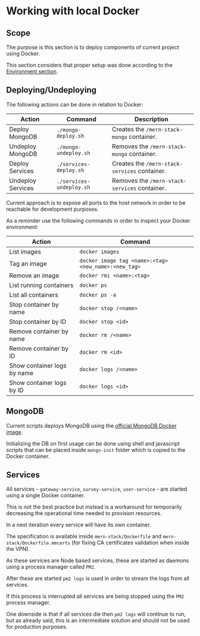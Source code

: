 # Working with local Docker

## Scope

The purpose is this section is to deploy components of current project using Docker.

This section considers that proper setup was done according to the [Environment section](../../.docs/environment.md).

## Deploying/Undeploying

The following actions can be done in relation to Docker:

| Action            | Command                  | Description                                   |
| ----------------- | ------------------------ | --------------------------------------------- |
| Deploy MongoDB    | `./mongo-deploy.sh`      | Creates the `/mern-stack-mongo` container.    |
| Undeploy MongoDB  | `./mongo-undeploy.sh`    | Removes the `/mern-stack-mongo` container.    |
| Deploy Services   | `./services-deploy.sh`   | Creates the `/mern-stack-services` container. |
| Undeploy Services | `./services-undeploy.sh` | Removes the `/mern-stack-services` container. |

Current approach is to expose all ports to the host network in order to be reachable for development purposes.

As a reminder use the following commands in order to inspect your Docker environment:

| Action                      | Command                                              |
| --------------------------- | ---------------------------------------------------- |
| List images                 | `docker images`                                      |
| Tag an image                | `docker image tag <name>:<tag> <new_name>:<new_tag>` |
| Remove an image             | `docker rmi <name>:<tag>`                            |
| List running containers     | `docker ps`                                          |
| List all containers         | `docker ps -a`                                       |
| Stop container by name      | `docker stop /<name>`                                |
| Stop container by ID        | `docker stop <id>`                                   |
| Remove container by name    | `docker rm /<name>`                                  |
| Remove container by ID      | `docker rm <id>`                                     |
| Show container logs by name | `docker logs /<name>`                                |
| Show container logs by ID   | `docker logs <id>`                                   |

## MongoDB

Current scripts deploys MongoDB using the [official MongoDB Docker image](https://hub.docker.com/_/mongo).

Initializing the DB on first usage can be done using shell and javascript scripts that can be placed inside `mongo-init` folder which is copied to the Docker container.

## Services

All services - `gateway-service`, `survey-service`, `user-service` - are started using a single Docker container.

This is not the best practice but instead is a workaround for temporarily decreasing the operational time needed to provision resources.

In a next iteration every service will have its own container.

The specification is available inside `mern-stack/Dockerfile` and `mern-stack/Dockerfile.mmcerts` (for fixing CA certificates validation when inside the VPN).

As these services are Node based services, these are started as daemons using a process manager called `PM2`.

After these are started `pm2 logs` is used in order to stream the logs from all services.

If this process is interrupted all services are being stopped using the `PM2` process manager.

One downside is that if all services die then `pm2 logs` will continue to run, but as already said, this is an intermediate solution and should not be used for production purposes.
